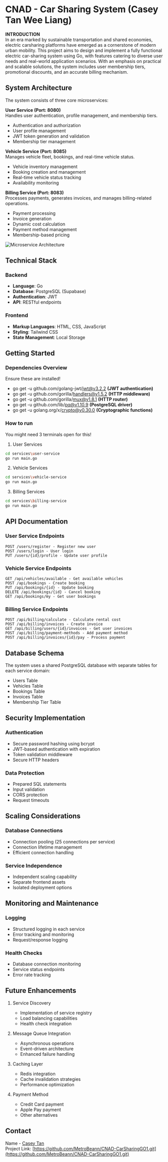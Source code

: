 
# CNAD - Car Sharing System (Casey Tan Wee Liang)

**INTRODUCTION**  
In an era marked by sustainable transportation and shared economies, electric carsharing platforms have emerged as a cornerstone of modern urban mobility. This project aims to design and implement a fully functional electric car-sharing system using Go, with features catering to diverse user needs and real-world application scenarios. With an emphasis on practical and scalable solutions, the system includes user membership tiers, promotional discounts, and an accurate billing mechanism. 


## System Architecture

The system consists of three core microservices:

**User Service (Port: 8080)**  
Handles user authentication, profile management, and membership tiers.
- Authentication and authorization
- User profile management
- JWT token generation and validation
- Membership tier management

**Vehicle Service (Port: 8085)**   
Manages vehicle fleet, bookings, and real-time vehicle status.
- Vehicle inventory management
- Booking creation and management
- Real-time vehicle status tracking
- Availability monitoring

**Billing Service (Port: 8083)**  
Processes payments, generates invoices, and manages billing-related operations.
- Payment processing
- Invoice generation
- Dynamic cost calculation
- Payment method management
- Membership-based pricing

![Microservice Architecture](https://github.com/user-attachments/assets/4e1ae943-fa27-4958-a0f4-c4f83f17c3c2)

## Technical Stack

### Backend
- **Language**: Go
- **Database**: PostgreSQL (Supabase)
- **Authentication**: JWT
- **API**: RESTful endpoints

### Frontend
- **Markup Languages**: HTML, CSS, JavaScript
- **Styling**: Tailwind CSS
- **State Management**: Local Storage

## Getting Started

### Dependencies Overview
Ensure these are installed!

- go get -u github.com/golang-jwt/jwt@v3.2.2  **(JWT authentication)**
- go get -u github.com/gorilla/handlers@v1.5.2 **(HTTP middleware)**
- go get -u github.com/gorilla/mux@v1.8.1 **(HTTP router)**
- go get -u github.com/lib/pq@v1.10.9 **(PostgreSQL driver)**
- go get -u golang.org/x/crypto@v0.30.0 **(Cryptographic functions)**

### How to run 
You might need 3 terminals open for this!
1. User Services
```bash
cd services\user-service
go run main.go
```
2. Vehicle Services
```bash
cd services\vehicle-service
go run main.go
```
3. Billing Services
```bash
cd services\billing-service
go run main.go
```

## API Documentation

### User Service Endpoints
```
POST /users/register - Register new user
POST /users/login - User login
PUT /users/{id}/profile - Update user profile
```

### Vehicle Service Endpoints
```
GET /api/vehicles/available - Get available vehicles
POST /api/bookings - Create booking
PUT /api/bookings/{id} - Update booking
DELETE /api/bookings/{id} - Cancel booking
GET /api/bookings/my - Get user bookings
```

### Billing Service Endpoints
```
POST /api/billing/calculate - Calculate rental cost
POST /api/billing/invoices - Create invoice
GET /api/billing/users/{id}/invoices - Get user invoices
POST /api/billing/payment-methods - Add payment method
POST /api/billing/invoices/{id}/pay - Process payment
```

## Database Schema

The system uses a shared PostgreSQL database with separate tables for each service domain:

- Users Table
- Vehicles Table
- Bookings Table
- Invoices Table
- Membership Tier Table
## Security Implementation

### Authentication
- Secure password hashing using bcrypt
- JWT-based authentication with expiration
- Token validation middleware
- Secure HTTP headers

### Data Protection
- Prepared SQL statements
- Input validation
- CORS protection
- Request timeouts

## Scaling Considerations

### Database Connections
- Connection pooling (25 connections per service)
- Connection lifetime management
- Efficient connection handling

### Service Independence
- Independent scaling capability
- Separate frontend assets
- Isolated deployment options

## Monitoring and Maintenance

### Logging
- Structured logging in each service
- Error tracking and monitoring
- Request/response logging

### Health Checks
- Database connection monitoring
- Service status endpoints
- Error rate tracking

## Future Enhancements

1. Service Discovery
   - Implementation of service registry
   - Load balancing capabilities
   - Health check integration

2. Message Queue Integration
   - Asynchronous operations
   - Event-driven architecture
   - Enhanced failure handling

3. Caching Layer
   - Redis integration
   - Cache invalidation strategies
   - Performance optimization

4. Payment Method
   - Credit Card payment
   - Apple Pay payment
   - Other alternatives

## Contact

Name - [Casey Tan](https://github.com/MetroBeann)  
Project Link: [https://github.com/MetroBeann/CNAD-CarSharingGO1.git](https://github.com/MetroBeann/CNAD-CarSharingGO1.git)
